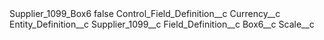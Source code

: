 <?xml version="1.0" encoding="UTF-8"?>
<CustomMetadata xmlns="http://soap.sforce.com/2006/04/metadata" xmlns:xsi="http://www.w3.org/2001/XMLSchema-instance" xmlns:xsd="http://www.w3.org/2001/XMLSchema">
    <label>Supplier_1099_Box6</label>
    <protected>false</protected>
    <values>
        <field>Control_Field_Definition__c</field>
        <value xsi:type="xsd:string">Currency__c</value>
    </values>
    <values>
        <field>Entity_Definition__c</field>
        <value xsi:type="xsd:string">Supplier_1099__c</value>
    </values>
    <values>
        <field>Field_Definition__c</field>
        <value xsi:type="xsd:string">Box6__c</value>
    </values>
    <values>
        <field>Scale__c</field>
        <value xsi:nil="true"/>
    </values>
</CustomMetadata>
